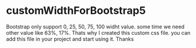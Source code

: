 # customWidthForBootstrap5

Bootstrap only support 0, 25, 50, 75, 100 widht value.
some time we need other value like 63%, 17%. Thats why I created this custom css file. you can add this file in your project and start using it. Thanks
